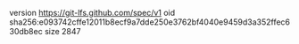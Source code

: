 version https://git-lfs.github.com/spec/v1
oid sha256:e093742cffe12011b8ecf9a7dde250e3762bf4040e9459d3a352ffec630db8ec
size 2847
